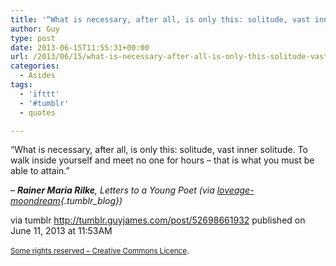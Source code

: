 ```yaml
---
title: '“What is necessary, after all, is only this: solitude, vast inner solitude. To walk inside yourself…”'
author: Guy
type: post
date: 2013-06-15T11:55:31+00:00
url: /2013/06/15/what-is-necessary-after-all-is-only-this-solitude-vast-inner-solitude-to-walk-inside-yourself-2/
categories:
  - Asides
tags:
  - 'ifttt'
  - '#tumblr'
  - quotes

---
```

“What is necessary, after all, is only this: solitude, vast inner solitude. To walk inside yourself and meet no one for hours &#8211; that is what you must be able to attain.”

&#8211; _**Rainer Maria Rilke**, _Letters to a Young Poet_ (via [loveage-moondream][1]{.tumblr_blog})_

via tumblr http://tumblr.guyjames.com/post/52698661932 published on June 11, 2013 at 11:53AM

<small><a href="https://creativecommons.org/licenses/by-nc/3.0/" target="_blank">Some rights reserved &#8211; Creative Commons Licence</a></small>.

 [1]: http://loveage-moondream.tumblr.com/